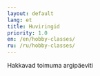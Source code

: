 ```yaml
---
layout: default
lang: et
title: Huviringid
priority: 1.0
en: /en/hobby-classes/
ru: /ru/hobby-classes/
---
```


Hakkavad toimuma argipäeviti
